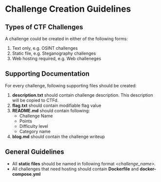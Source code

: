 # Challenge Creation Guidelines

## Types of CTF Challenges

A challenge could be created in either of the following forms:
1. Text only, e.g. OSINT challenges
2. Static file, e.g. Steganography challenges
3. Web hosting required, e.g. Web challeneges

## Supporting Documentation

For every challenge, following supporting files should be created:
1. **description.txt** should contain challenge description. This description will be copied to CTFd.
2. **flag.txt** should contain modifiable flag value
3. **README.md** should contain following:
    * Challenge Name
    * Points
    * Difficulty level
    * Category name
4. **blog.md** should contain the challenge writeup

## General Guidelines

* All **static files** should be named in following format _<challenge_name>.<extension>_
* All challenges that need hosting should contain **Dockerfile** and **docker-compose.yml**
